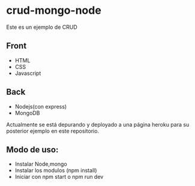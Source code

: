 # crud-mongo-node

Este es un ejemplo de CRUD

## Front
- HTML
- CSS
- Javascript
## Back
- Nodejs(con express)
- MongoDB

Actualmente se está depurando y deployado a una página heroku para su posterior ejemplo en este repositorio.

## Modo de uso:
- Instalar Node,mongo
- Instalar los modulos (npm install)
- Iniciar con npm start o npm run dev
